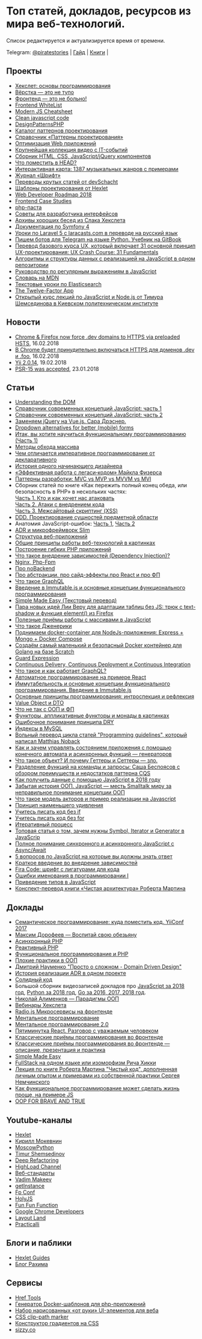 # Топ статей, докладов, ресурсов из мира веб-технологий.
Список редактируется и актуализируется время от времени.

Telegram: [@piratestories](https://t.me/piratestories)
| [Гайд](https://github.com/kakoi-to-pirat/web-developer-on-linux/blob/master/README.md) | [Книги](https://github.com/kakoi-to-pirat/web-developer-on-linux/blob/master/books.md) |

## Проекты
*   [Хекслет: основы программирования](http://code-basics.ru/)
*   [Вёрстка — это не тупо](http://webmasters.teamdev.com/)
*   [Фронтенд — это не больно!](https://bespoyasov.ru/front-not-pain/)
*   [Frontend WhiteList](https://github.com/melnik909/frontend-whitelist)
*   [Modern JS Cheatsheet](https://mbeaudru.github.io/modern-js-cheatsheet/)
*   [Clean javascript code](http://amp.gs/1BoQ)
*   [DesignPatternsPHP](http://designpatternsphp.readthedocs.io/ru/latest/)
*   [Каталог паттернов проектирования](https://refactoring.guru/ru/design-patterns/catalog)
*   [Справочник «Паттерны проектирования»](http://design-pattern.ru/patterns/data-transfer-object.html)
*   [Оптимизация Web приложений](https://ruhighload.com)
*   [Крупнейшая коллекция видео с IT-событий](https://devtube.ru/)
*   [Сборник HTML, CSS, JavaScript/jQuery компонентов](http://nisnom.com/)
*   [Что поместить в HEAD?](https://gethead.info)
*   [Интерактивная карта: 1387 музыкальных жанров с примерами](http://everynoise.com)
*   [Журнал «Шрифт»](https://typejournal.ru/)
*   [Переводы крутых статей от devSchacht](https://github.com/devSchacht/translations/)
*   [Шаблоны проектирования от Hexlet](https://github.com/Hexlet/patterns)
*   [Web Developer Roadmap 2018](https://github.com/kamranahmedse/developer-roadmap)
*   [Frontend Case Studies](https://github.com/andrew--r/frontend-case-studies)
*   [php-паста](https://github.com/codedokode/pasta/blob/master/README.md)
*   [Советы для разработчика интерфейсов](https://github.com/andrew--r/ui-developer-tips)
[](https://github.com/andrew--r/ui-developer-tips)
*   [](https://github.com/andrew--r/ui-developer-tips)[Архивы хороших бесед из Слака Хекслета](https://github.com/Hexlet/hexlet-slack-archive/wiki)
[](https://github.com/Hexlet/hexlet-slack-archive/wiki)
*   [](https://github.com/Hexlet/hexlet-slack-archive/wiki)[Документация по Symfony 4](http://tech-documentation.ru/symfony/)
[](http://tech-documentation.ru/symfony/)
*   [](http://tech-documentation.ru/symfony/)[Уроки по Laravel 5 с laracasts.com в переводе на русский язык](https://www.youtube.com/watch?v=4EWQ2ryfrbA&list=PLqDYTgpuS_-j6XrRlEoGFaHI-y1grDKWd)
[](https://www.youtube.com/watch?v=4EWQ2ryfrbA&list=PLqDYTgpuS_-j6XrRlEoGFaHI-y1grDKWd)
*   [](https://www.youtube.com/watch?v=4EWQ2ryfrbA&list=PLqDYTgpuS_-j6XrRlEoGFaHI-y1grDKWd)[Пишем ботов для Telegram на языке Python. Учебник на GitBook](https://legacy.gitbook.com/book/groosha/telegram-bot-lessons/detailsd)
[](https://legacy.gitbook.com/book/groosha/telegram-bot-lessons/detailsd)
*   [](https://legacy.gitbook.com/book/groosha/telegram-bot-lessons/detailsd)[Перевод базового курса UX, который включает 31 основной принцип UX-проектирования: UX Crash Course: 31 Fundamentals](https://medium.com/ux-crash-course/ux-ux-b0929148c31f)
[](https://medium.com/ux-crash-course/ux-ux-b0929148c31f)
*   [](https://medium.com/ux-crash-course/ux-ux-b0929148c31f)[Алгоритмы и структуры данных с реализацией на JavaScript в одном репозитории](https://github.com/trekhleb/javascript-algorithms)
[](https://github.com/trekhleb/javascript-algorithms)
*   [](https://github.com/trekhleb/javascript-algorithms)[Руководство по регулярным выражениям в JavaScript](https://tuhub.ru/frontend/js-regexp)
[](https://tuhub.ru/frontend/js-regexp)
*   [](https://tuhub.ru/frontend/js-regexp)[Словарь на MDN](https://developer.mozilla.org/ru/docs/Словарь#А)
[](https://developer.mozilla.org/ru/docs/Словарь#А)
*   [](https://developer.mozilla.org/ru/docs/Словарь#А)[Текстовые уроки по Elasticsearch](https://codedzen.ru/elasticsearch-urok-6-vse-o-poiske/)
[](https://codedzen.ru/elasticsearch-urok-6-vse-o-poiske/)
*   [](https://codedzen.ru/elasticsearch-urok-6-vse-o-poiske/)[The Twelve-Factor App](https://12factor.net/ru/)
[](https://12factor.net/ru/)
*   [Открытый курс лекций по JavaScript и Node.js от Тимура Шемсединова в Киевском политехническом институте](https://habr.com/post/434686/)

## Новости
*   [](https://12factor.net/ru/)[Chrome & Firefox now force .dev domains to HTTPS via preloaded HSTS](https://ma.ttias.be/chrome-force-dev-domains-https-via-preloaded-hsts/), 16.02.2018
*   [В Chrome будет принудительно включаться HTTPS для доменов .dev и .foo](https://www.opennet.ru/opennews/art.shtml?num=47258), 16.02.2018
*   [Yii 2.0.14](https://habrahabr.ru/post/349408/), 19.02.2018
*   [PSR-15 was accepted](https://github.com/php-fig/fig-standards/blob/master/accepted/PSR-15-request-handlers.md), 23.01.2018

## Статьи
*   [Understanding the DOM](https://www.digitalocean.com/community/tutorial_series/understanding-the-dom-document-object-model)
*   [Справочник современных концепций JavaScript: часть 1](https://medium.com/devschacht/glossary-of-modern-javascript-concepts-1198b24e8f56)
*   [Справочник современных концепций JavaScript: часть 2](https://medium.com/devschacht/%D1%81%D0%BF%D1%80%D0%B0%D0%B2%D0%BE%D1%87%D0%BD%D0%B8%D0%BA-%D1%81%D0%BE%D0%B2%D1%80%D0%B5%D0%BC%D0%B5%D0%BD%D0%BD%D1%8B%D1%85-%D0%BA%D0%BE%D0%BD%D1%86%D0%B5%D0%BF%D1%86%D0%B8%D0%B9-javascript-%D1%87%D0%B0%D1%81%D1%82%D1%8C-2-8ecf07f3f36a)
*   [Заменяем jQuery на Vue.js. Сара Дрэснер.](https://www.smashingmagazine.com/2018/02/jquery-vue-javascript/)
*   [Dropdown alternatives for better (mobile) forms](https://medium.com/@kollinz/dropdown-alternatives-for-better-mobile-forms-53e40d641b53)
*   [Итак, вы хотите научиться функциональному программированию (Часть 1)](https://medium.com/devschacht/charles-scalfani-so-you-want-to-be-a-functional-programmer-part-1-6ef98e90d58d)
*   [Методы обхода массива](https://medium.com/devschacht/jordan-harband-array-iteration-methods-summarized-52c1e759b9bc)
*   [Чем отличается императивное программирование от декларативного](https://habrahabr.ru/post/324688/)
*   [История одного начинающего дизайнера](http://mosink.ru/blog/all/the-story-of-a-beginner-designer/)
*   [«Эффективная работа с легаси‑кодом» Майкла Физерса](https://bespoyasov.ru/blog/working-effectively-with-legacy-code/)
*   [Паттерны разработки: MVC vs MVP vs MVVM vs MVI](https://habrahabr.ru/post/344184/)
*   Сборник статей по книге «Как пережить полный конец обеда, или безопасность в PHP» в нескольких частях:  
    [Часть 1\. Кто и как хочет нас атаковать](https://habrahabr.ru/company/mailru/blog/310726/)  
    [Часть 2\. Атаки с внедрением кода](https://habrahabr.ru/company/mailru/blog/352440/)  
    [Часть 3\. Межсайтовый скриптинг (XSS)](https://habrahabr.ru/company/mailru/blog/352442/)  
*   [DDD. Проектирование сущностей предметной области](http://www.elisdn.ru/blog/104/domain-entities-modelling)
*   Анатомия JavaScript-ошибок: [Часть 1](https://blog.bugsnag.com/source-maps/), [Часть 2](https://blog.bugsnag.com/anatomy-of-a-javascript-error)
*   [ADR и микрофреймворк Slim](https://slimframework.ru/cookbook/action-domain-responder)
*   [Структура веб-приложений](http://devacademy.ru/posts/struktura-vieb-prilozhienii/)
*   [Общие принципы работы веб-технологий в картинках](https://svyatoslav.biz/education/webtechs_and_webapps_in_pictures/)
*   [Построение гибких PHP приложений](https://habr.com/post/327746/)
*   [Что такое внедрение зависимостей (Dependency Injection)?](https://tyapk.ru/blog/post/dependency-injection-and-service-container)
*   [Nginx, Php-Fpm](https://perfect-inc.com/blog/nginx-php-fpm-i-chto-eto-voobshche/)
*   [Про noBackend](https://habr.com/company/oleg-bunin/blog/358502/)
*   [Про абстракции, про сайд-эффекты,про React и про ФП](https://devchat.tv/js-jabber/jsj-313-light-functional-javascript-with-kyle-simpson)
*   [Что такое GraphQL](http://habr.com/post/326986/)
*   [Введение в Immutable.js и основные концепции функционального программирования](https://medium.com/devschacht/sebasti%C3%A1n-peyrott-introduction-to-immutablejs-and-functional-programming-concepts-b3a6555af0ee)
*   [Simple Made Easy (Текстовый перевод)](http://translatedby.com/you/simple-made-easy/into-ru/)
*   [Пара новых идей Лии Веру для адаптации таблиц без JS: трюк с text-shadow и функция element() из Firefox](http://lea.verou.me/2018/05/responsive-tables-revisited/)
*   [Полезные приёмы работы с массивами в JavaScript](https://habr.com/company/ruvds/blog/358306/)
*   [Что такое Дженерики](http://phpprofi.ru/blogs/post/82)
*   [Поднимаем docker-container для NodeJs-приложения: Express + Mongo + Docker Compose](https://www.dlighthouse.co/2017/09/docker-node-express-mongo.html)
*   [Создаём самый маленький и безопасный Docker контейнер для Golang на базе Scratch](https://ergoz.ru/create-the-smallest-and-secured-golang-docker-image-based-on-scratch/ml)
*   [Guard Expression](https://medium.com/better-programming/refactoring-guard-clauses-2ceeaa1a9da)
*   [Continuous Delivery, Continuous Deployment и Continuous Integration](http://qaat.ru/kakaya-raznica-mezhdu-continuous-delivery-continuous-deployment-i-continuous-integration/)
*   [Что такое и как работает GraphQL?](http://codenative.ru/article/chto_takoe_graphql)
*   [Автоматное программирование на примере React](https://ru.hexlet.io/courses/js-react/lessons/fsm/theory_unit)
*   [Иммутабельность и основные концепции функционального программирования. Введение в Immutable.js](https://medium.com/devschacht/sebasti%C3%A1n-peyrott-introduction-to-immutablejs-and-functional-programming-concepts-b3a6555af0ee)
*   [Основные принципы программирования: интроспекция и рефлексия](http://tproger.ru/translations/programming-concepts-introspection-reflection/)
*   [Value Object и DTO](https://phpprofi.ru/blogs/post/58)
*   [Что не так с ООП и ФП](https://habr.com/post/201874/)
*   [Функторы, аппликативные функторы и монады в картинках](https://habr.com/post/183150/)
*   [Ошибочное понимание принципа DRY](https://habr.com/company/mailru/blog/349978/)
*   [Индексы в MySQL](https://ruhighload.com/Индексы+в+mysql)
*   [Вольный перевод цикла статей "Programming guidelines", который написал Matthias Noback](http://haru-atari.com/ru/blog/9/programming-guidelines-part-1-reducing-complexity)
*   [Как и зачем управлять состоянием приложения с помощью конечного автомата и асинхронных функций — генераторов](https://bespoyasov.ru/blog/fsm-to-the-rescue/)
*   [Что такое объект? И почему Геттеры и Сеттеры — зло.](https://javarush.ru/groups/posts/1082-getterihsetterih-zlo-i-tochka)
*   [Разделение функций на команды и запросы: Саша Беспоясов с обзором преимуществ и недостатков паттерна CQS](https://bespoyasov.ru/blog/commands-and-queries/)
*   [Как получить данные с помощью JavaScript в 2018 году](https://medium.com/@mattburgess/how-to-get-data-with-javascript-in-2018-f30ba04ad0da)
*   [Забытая история ООП. JavaScript — месть Smalltalk миру за неправильное понимание концепции ООП](https://habr.com/company/ruvds/blog/428582/)
*   [Что такое модель акторов и пример реализации на Javascript](https://medium.com/@arturarsalanov/модель-акторов-e2da975fff68)
*   [Принцип наименьшего удивления](http://mokevnin.github.io/blog/2013/11/14/pnu/)
*   [Учитесь писать код без if](https://proglib.io/p/without-if/)
*   [Учитесь писать код без for](https://proglib.io/p/without-for/)
*   [Итеративный процесс](https://ru.hexlet.io/courses/programming-basics/lessons/iterative_process/theory_unit)
*   [Топовая статья о том, зачем нужны Symbol, Iterator и Generator в JavaScrip](https://medium.com/@abraztsov/зачем-они-нужны-в-javascript-symbol-iterator-generator-d5d186b4f1bd)
*   [Полное понимание синхронного и асинхронного JavaScript с Async/Await](https://medium.com/@stasonmars/полное-понимание-синхронного-и-асинхронного-javascript-с-async-await-ba5f47f4436)
*   [5 вопросов по JavaScript на которые вы должны знать ответ](https://medium.com/@abraztsov/5-нетипичных-javascript-вопросов-на-собеседовании-9e0370012582)
*   [Краткое введение во внедрение зависимостей](https://medium.com/@xufocoder/a-quick-intro-to-dependency-injection-what-it-is-and-when-to-use-it-de1367295ba8)
*   [Fira Code: шрифт с лигатурами для кода](http://github.com/tonsky/FiraCode)
*   [Ошибки именования в программировании I](https://ru.hexlet.io/blog/posts/naming-errors-1)
*   [Приведение типов в JavaScript](https://medium.com/@frontman/приведение-типов-в-js-9d6f1845ea96)
*   [Конспект-перевод книги «Чистая архитектура» Роберта Мартина](https://bespoyasov.ru/blog/clean-architecture/)

## Доклады
*   [Семантическое программирование: куда поместить код. YiiConf 2017](https://www.youtube.com/watch?v=58BpEJAplsM)
*   [Максим Дорофеев — Воспитай свою обезьяну](https://www.youtube.com/watch?v=DukfcM24tgk&index=20&list=LLvPdIxe9ZhDJyXEWsNVgBcw&t=0s)
*   [Асинхронный PHP](https://www.youtube.com/watch?v=n6Iasl6bx4M&t=0s&list=FLvPdIxe9ZhDJyXEWsNVgBcw&index=14)
*   [Реактивный PHP](https://www.youtube.com/watch?v=39TUy0XiNqQ)
*   [Функциональное программирование и PHP](https://www.youtube.com/watch?v=ZAxkFJC1wsg)
*   [Плохие практики в ООП](https://www.youtube.com/watch?v=rrSLvFoEhLI)
*   [Дмитрий Науменко "Просто о сложном - Domain Driven Design"](https://www.youtube.com/watch?v=7HXIrEsmlzM)
*   [История реализации ADR в одном проекте](https://www.youtube.com/watch?v=8NF7TKWpP_s)
*   [Солидный код](https://www.youtube.com/watch?v=pu0EXQvoaCc)
*   Большой сборник видеозаписей докладов про [JavaScript за 2018 год](https://github.com/hH39797J/javascript-videos-ru-2018), [Python за 2018 год](https://github.com/hH39797J/python-videos-ru-2018), [Go за 2016, 2017, 2018 год](https://github.com/hH39797J/golang-videos-ru).
*   [Николай Алименков — Парадигмы ООП](https://www.youtube.com/watch?v=G6LJkWwZGuc)
*   [Вебинары Хекслета](https://www.youtube.com/watch?v=BZulLbzf0uA&list=PLo6puixMwuSPfJVVXKhLkHCymzEQAKxjr)
*   [Radio.js Микросервисы на фронтенде](http://soundcloud.com/radiojspodcast/vypusk-52-mikroservisy-na-frontende)
*   [Ментальное программирование](https://www.youtube.com/watch?v=EEq1wdM2M2w)
*   [Ментальное программирование 2.0](https://devconf.ru/ru/archive/devconf2017/offer/328)
*   [Пятиминутка React. Разговор с уважаемым человеком](https://soundcloud.com/5minreact/33-kirill-mokevnin-hexlet)
*   [Классические приёмы программирования во фронтенде](https://www.youtube.com/watch?v=mc7EMdyawBk)
*   [Классические приёмы программирования во фронтенде — описание, презентация и практика](http://o0.github.io/trees/)
*   [Simple Made Easy](https://www.infoq.com/presentations/Simple-Made-Easy)
*   [FullStack на одном языке или изоморфизм Рича Хикки](https://www.youtube.com/watch?v=b-Eq4YV4uwc)
*   [Лекция по книге Роберта Мартина "Чистый код", дополненная личным опытом и примерами из собственной практики Сергея Немчинского](https://www.youtube.com/watch?v=otrfSgeK3JI&list=LLvPdIxe9ZhDJyXEWsNVgBcw&index=292&t=0s)
*   [Как функциональное программирование может сделать жизнь проще, на примере JS](https://www.youtube.com/watch?v=t4AhK0oWd9I&index=7&t=0s&list=LLvPdIxe9ZhDJyXEWsNVgBcw)
*   [OOP FOR BRAVE AND TRUE](https://www.youtube.com/watch?v=mPaoy4bnqic)

## Youtube-каналы
*   [Hexlet](https://www.youtube.com/channel/UCqLPYxuAz-WbdEBLBk_Tb7g)
*   [Кирилл Мокевнин](https://www.youtube.com/channel/UCJuotEzekRzmMEQdADcdJ8w)
*   [MoscowPython](https://www.youtube.com/channel/UC-OVMPlMA3-YCIeg4z5z23A)
*   [Timur Shemsedinov](https://www.youtube.com/channel/UChSGI2R2kRMjzXJuYqHWQZg)
*   [Deep Refactoring](https://www.youtube.com/channel/UCkmu866apk8FbOMuEIQvH0g)
*   [HighLoad Channel](https://www.youtube.com/channel/UCwHL6WHUarjGfUM_586me8w)
*   [Веб-стандарты](https://www.youtube.com/channel/UCY35dlJe-V5J_IqzU-XksAg)
*   [Vadim Makeev](https://www.youtube.com/channel/UCaTfYudJUVA8cV_But8KZVQ)
*   [getInstance](https://www.youtube.com/channel/UCEBHlT_L1ME6e9ixaRPp0wg)
*   [Fp Conf](https://www.youtube.com/channel/UCmiGqOz-jojsWUVXLZJ8mCw)
*   [HolyJS](https://www.youtube.com/channel/UC2Jwo4Q0s-ucjGseHP8XUSQ)
*   [Fun Fun Function](https://www.youtube.com/channel/UCO1cgjhGzsSYb1rsB4bFe4Q)
*   [Google Chrome Developers](https://www.youtube.com/channel/UCnUYZLuoy1rq1aVMwx4aTzw)
*   [Layout Land](https://www.youtube.com/channel/UC7TizprGknbDalbHplROtag)
*   [Practicalli](https://www.youtube.com/channel/UCLsiVY-kWVH1EqgEtZiREJw)

## Блоги и паблики
*   [Hexlet Guides](http://guides.hexlet.io/)
*   [Блог Рахима](https://rakh.im/)

## Сервисы
*   [Href Tools](https://hreftools.com/)
*   [Генератор Docker-шаблонов для php-приложений](https://phpdocker.io/generator)
*   [Набор нарисованных «от руки» UI-элементов для веба](http://amp.gs/kOsm)
*   [CSS сlip-path marker](https://bennettfeely.com/clippy/)
*   [Конструктор градиентов на CSS](https://www.grabient.com/)
*   [sizzy.co](sizzy.co)

